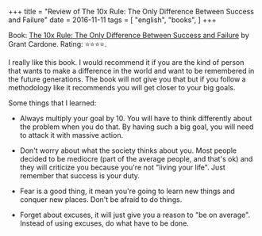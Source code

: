 +++
title = "Review of The 10x Rule: The Only Difference Between Success and Failure"
date = 2016-11-11
tags = [
    "english",
    "books",
]
+++

Book: [The 10x Rule: The Only Difference Between Success and Failure](https://www.goodreads.com/book/show/10339170) by Grant Cardone. Rating: ⭐️⭐️⭐️⭐️.

I really like this book. I would recommend it if you are the kind of person that wants to make a difference in the world and want to be remembered in the future generations. The book will not give you that but if you follow a methodology like it recommends you will get closer to your big goals.

Some things that I learned:

* Always multiply your goal by 10. You will have to think differently about the problem when you do that. By having such a big goal, you will need to attack it with massive action.

* Don't worry about what the society thinks about you. Most people decided to be mediocre (part of the average people, and that's ok) and they will criticize you because you're not "living your life". Just remember that success is your duty.

* Fear is a good thing, it mean you're going to learn new things and conquer new places. Don't be afraid to do things.

* Forget about excuses, it will just give you a reason to "be on average". Instead of using excuses, do what have to be done.
